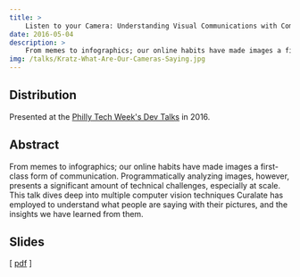 ```yaml
---
title: >
    Listen to your Camera: Understanding Visual Communications with Computer Vision
date: 2016-05-04
description: >
    From memes to infographics; our online habits have made images a first-class form of communication. Programmatically analyzing images, however, presents a significant amount of technical challenges, especially at scale. This talk dives deep into multiple computer vision techniques Curalate has employed to understand what people are saying with their pictures, and the insights we have learned from them.
img: /talks/Kratz-What-Are-Our-Cameras-Saying.jpg
---
```


## Distribution
Presented at the [Philly Tech Week's Dev Talks](http://2016.phillytechweek.com/events/dev_talks) in 2016.

## Abstract
From memes to infographics; our online habits have made images a first-class form of communication. Programmatically analyzing images, however, presents a significant amount of technical challenges, especially at scale. This talk dives deep into multiple computer vision techniques Curalate has employed to understand what people are saying with their pictures, and the insights we have learned from them.


## Slides

[ [pdf](/talks/Kratz-What-Are-Our-Cameras-Saying.pdf) ]